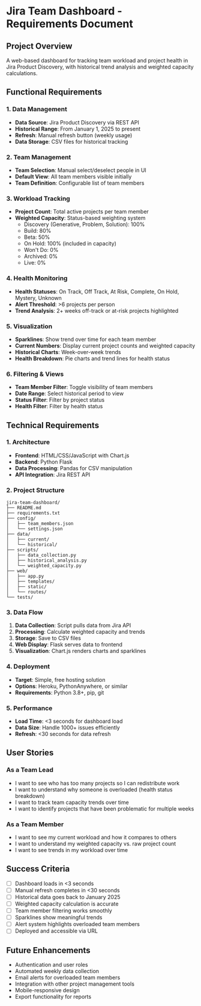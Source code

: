 # Jira Team Dashboard - Requirements Document

## Project Overview
A web-based dashboard for tracking team workload and project health in Jira Product Discovery, with historical trend analysis and weighted capacity calculations.

## Functional Requirements

### 1. Data Management
- **Data Source**: Jira Product Discovery via REST API
- **Historical Range**: From January 1, 2025 to present
- **Refresh**: Manual refresh button (weekly usage)
- **Data Storage**: CSV files for historical tracking

### 2. Team Management
- **Team Selection**: Manual select/deselect people in UI
- **Default View**: All team members visible initially
- **Team Definition**: Configurable list of team members

### 3. Workload Tracking
- **Project Count**: Total active projects per team member
- **Weighted Capacity**: Status-based weighting system
  - Discovery (Generative, Problem, Solution): 100%
  - Build: 80%
  - Beta: 50%
  - On Hold: 100% (included in capacity)
  - Won't Do: 0%
  - Archived: 0%
  - Live: 0%

### 4. Health Monitoring
- **Health Statuses**: On Track, Off Track, At Risk, Complete, On Hold, Mystery, Unknown
- **Alert Threshold**: >6 projects per person
- **Trend Analysis**: 2+ weeks off-track or at-risk projects highlighted

### 5. Visualization
- **Sparklines**: Show trend over time for each team member
- **Current Numbers**: Display current project counts and weighted capacity
- **Historical Charts**: Week-over-week trends
- **Health Breakdown**: Pie charts and trend lines for health status

### 6. Filtering & Views
- **Team Member Filter**: Toggle visibility of team members
- **Date Range**: Select historical period to view
- **Status Filter**: Filter by project status
- **Health Filter**: Filter by health status

## Technical Requirements

### 1. Architecture
- **Frontend**: HTML/CSS/JavaScript with Chart.js
- **Backend**: Python Flask
- **Data Processing**: Pandas for CSV manipulation
- **API Integration**: Jira REST API

### 2. Project Structure
```
jira-team-dashboard/
├── README.md
├── requirements.txt
├── config/
│   ├── team_members.json
│   └── settings.json
├── data/
│   ├── current/
│   └── historical/
├── scripts/
│   ├── data_collection.py
│   ├── historical_analysis.py
│   └── weighted_capacity.py
├── web/
│   ├── app.py
│   ├── templates/
│   ├── static/
│   └── routes/
└── tests/
```

### 3. Data Flow
1. **Data Collection**: Script pulls data from Jira API
2. **Processing**: Calculate weighted capacity and trends
3. **Storage**: Save to CSV files
4. **Web Display**: Flask serves data to frontend
5. **Visualization**: Chart.js renders charts and sparklines

### 4. Deployment
- **Target**: Simple, free hosting solution
- **Options**: Heroku, PythonAnywhere, or similar
- **Requirements**: Python 3.8+, pip, git

### 5. Performance
- **Load Time**: <3 seconds for dashboard load
- **Data Size**: Handle 1000+ issues efficiently
- **Refresh**: <30 seconds for data refresh

## User Stories

### As a Team Lead
- I want to see who has too many projects so I can redistribute work
- I want to understand why someone is overloaded (health status breakdown)
- I want to track team capacity trends over time
- I want to identify projects that have been problematic for multiple weeks

### As a Team Member
- I want to see my current workload and how it compares to others
- I want to understand my weighted capacity vs. raw project count
- I want to see trends in my workload over time

## Success Criteria
- [ ] Dashboard loads in <3 seconds
- [ ] Manual refresh completes in <30 seconds
- [ ] Historical data goes back to January 2025
- [ ] Weighted capacity calculation is accurate
- [ ] Team member filtering works smoothly
- [ ] Sparklines show meaningful trends
- [ ] Alert system highlights overloaded team members
- [ ] Deployed and accessible via URL

## Future Enhancements
- Authentication and user roles
- Automated weekly data collection
- Email alerts for overloaded team members
- Integration with other project management tools
- Mobile-responsive design
- Export functionality for reports
